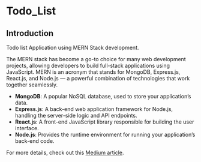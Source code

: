 # Todo_List

## Introduction
Todo list Application using MERN Stack development.

The MERN stack has become a go-to choice for many web development projects, allowing developers to build full-stack applications using JavaScript. MERN is an acronym that stands for MongoDB, Express.js, React.js, and Node.js — a powerful combination of technologies that work together seamlessly.

- **MongoDB**: A popular NoSQL database, used to store your application’s data.
- **Express.js**: A back-end web application framework for Node.js, handling the server-side logic and API endpoints.
- **React.js**: A front-end JavaScript library responsible for building the user interface.
- **Node.js**: Provides the runtime environment for running your application’s back-end code.

For more details, check out this [Medium article](https://medium.com/@priyasivalingam99/mern-stack-build-a-todo-app-from-scratck-e6b8c560e8ab).

